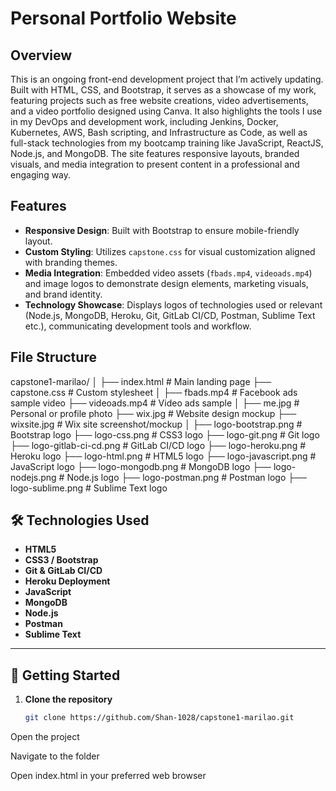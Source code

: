 # Personal Portfolio Website

## Overview
This is an ongoing front-end development project that I’m actively updating. Built with HTML, CSS, and Bootstrap, it serves as a showcase of my work, featuring projects such as free website creations, video advertisements, and a video portfolio designed using Canva. It also highlights the tools I use in my DevOps and development work, including Jenkins, Docker, Kubernetes, AWS, Bash scripting, and Infrastructure as Code, as well as full-stack technologies from my bootcamp training like JavaScript, ReactJS, Node.js, and MongoDB. The site features responsive layouts, branded visuals, and media integration to present content in a professional and engaging way.

## Features
- **Responsive Design**: Built with Bootstrap to ensure mobile-friendly layout.
- **Custom Styling**: Utilizes `capstone.css` for visual customization aligned with branding themes.
- **Media Integration**: Embedded video assets (`fbads.mp4`, `videoads.mp4`) and image logos to demonstrate design elements, marketing visuals, and brand identity.
- **Technology Showcase**: Displays logos of technologies used or relevant (Node.js, MongoDB, Heroku, Git, GitLab CI/CD, Postman, Sublime Text etc.), communicating development tools and workflow.

## File Structure
capstone1-marilao/
│
├── index.html # Main landing page
├── capstone.css # Custom stylesheet
│
├── fbads.mp4 # Facebook ads sample video
├── videoads.mp4 # Video ads sample
│
├── me.jpg # Personal or profile photo
├── wix.jpg # Website design mockup
├── wixsite.jpg # Wix site screenshot/mockup
│
├── logo-bootstrap.png # Bootstrap logo
├── logo-css.png # CSS3 logo
├── logo-git.png # Git logo
├── logo-gitlab-ci-cd.png # GitLab CI/CD logo
├── logo-heroku.png # Heroku logo
├── logo-html.png # HTML5 logo
├── logo-javascript.png # JavaScript logo
├── logo-mongodb.png # MongoDB logo
├── logo-nodejs.png # Node.js logo
├── logo-postman.png # Postman logo
├── logo-sublime.png # Sublime Text logo


## 🛠 Technologies Used
- **HTML5**
- **CSS3 / Bootstrap**
- **Git & GitLab CI/CD**
- **Heroku Deployment**
- **JavaScript**
- **MongoDB**
- **Node.js**
- **Postman**
- **Sublime Text**

---

## 🚀 Getting Started
1. **Clone the repository**
   ```bash
   git clone https://github.com/Shan-1028/capstone1-marilao.git
Open the project

Navigate to the folder

Open index.html in your preferred web browser
